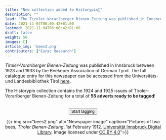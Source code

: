 ```yaml
---
title: "New collection added to Historypin🐝"
description: ""
lead: "The Tiroler-Vorarlberger Bienen-Zeitung was published in Innsbruck between 1923 and..."
date: 2021-11-04T06:00:42+01:00
lastmod: 2021-11-04T06:00:42+01:00
draft: false
weight: 50
images: []
article_img: 'bees2.png'
contributors: ["Eurac Research"]
---
```


<em>Tiroler-Vorarlberger Bienen-Zeitung</em> was published in Innsbruck between 1923 and 1933 by the Beekeper Association of German Tyrol. The full catalogue entry for this newspaper can be accessed from the Universitäts- und Landesbibliothek Tirol <a href="https://bibsearch.uibk.ac.at/primo-explore/fulldisplay?docid=UIB_alma71253008510003333&context=L&adaptor=Local%20Search%20Engine&vid=UIB&lang=de_DE&search_scope=Blended&tab=default_tab&query=addsrcrid,exact,AC16215322" target="_blank" title="Opens in new tab">here</a>.

The Historypin collection contains the 1924 and 1925 issues of Tiroler-Vorarlberger Bienen-Zeitung for a total of <strong>55 adverts ready to be tagged</strong>!
<br /><br />


<p style="text-align: center"><a href="https://www.historypin.org/en/zeit-shift/tiroler-vorarlberger-bienen-zeitung-1924-1925"><button type="button" class="btn btn-success">Start tagging</button></a></p>


<center>
  {{< img src="bees2.png" alt="Newspaper image" caption="Pictures of two bees, <em>Tiroler Bienen-Zeitung</em>, 1st February 1912. <a href='https://diglib.uibk.ac.at/obvuibz/periodical/rpage/6409050' target='_blank'>Universität Innsbruck Digital Library</a>. Image licensed under <a href='http://creativecommons.org/licenses/by/4.0/' target='_blank'>CC BY 4.0</a>">}}
</center>